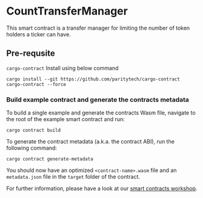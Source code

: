 # CountTransferManager
This smart contract is a transfer manager for limiting the number of token holders a ticker can have.
  

## Pre-requsite
`cargo-contract` Install using below command
```
cargo install --git https://github.com/paritytech/cargo-contract cargo-contract --force
```

### Build example contract and generate the contracts metadata

To build a single example and generate the contracts Wasm file, navigate to the root of the example smart contract and run:

```
cargo contract build

```

To generate the contract metadata (a.k.a. the contract ABI), run the following command:

```
cargo contract generate-metadata

```

You should now have an optimized  `<contract-name>.wasm`  file and an  `metadata.json`  file in the  `target`  folder of the contract.

For further information, please have a look at our  [smart contracts workshop](https://substrate.dev/substrate-contracts-workshop/).